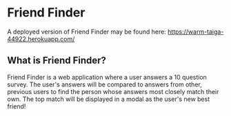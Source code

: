 # Friend Finder

A deployed version of Friend Finder may be found here: https://warm-taiga-44922.herokuapp.com/

## What is Friend Finder?
Friend Finder is a web application where a user answers a 10 question survey. The user's answers will be compared to answers from other, previous users to find the person whose answers most closely match their own. The top match will be displayed in a modal as the user's new best friend!